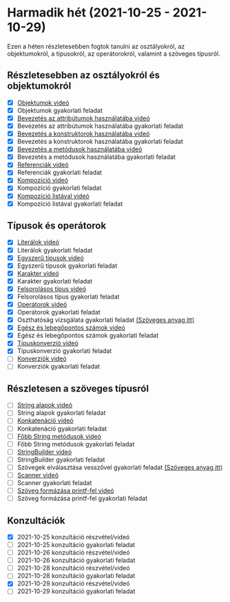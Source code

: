 # Harmadik hét (2021-10-25 - 2021-10-29)

Ezen a héten részletesebben fogtok tanulni az osztályokról, az objektumokról, 
a típusokról, az operátorokról, valamint a szöveges típusról.

## Részletesebben az osztályokról és objektumokról

* [x] [Objektumok videó](https://e-learning.training360.com/courses/take/java-se-alapok-java-nyelvi-elemek/lessons/10709803-objektumok)
* [x] Objektumok gyakorlati feladat
* [x] [Bevezetés az attribútumok használatába videó](https://e-learning.training360.com/courses/take/java-se-alapok-java-nyelvi-elemek/lessons/10709844-bevezetes-az-attributumok-hasznalataba)
* [x] Bevezetés az attribútumok használatába gyakorlati feladat
* [x] [Bevezetés a konstruktorok használatába videó](https://e-learning.training360.com/courses/take/java-se-alapok-java-nyelvi-elemek/lessons/10709653-bevezetes-a-konstruktorok-hasznalataba)
* [x] Bevezetés a konstruktorok használatába gyakorlati feladat
* [x] [Bevezetés a metódusok használatába videó](https://e-learning.training360.com/courses/take/java-se-alapok-java-nyelvi-elemek/lessons/10709834-bevezetes-a-metodusok-hasznalataba)
* [x] Bevezetés a metódusok használatába gyakorlati feladat
* [x] [Referenciák videó](https://e-learning.training360.com/courses/take/java-se-alapok-java-nyelvi-elemek/lessons/10709845-referenciak)
* [x] Referenciák gyakorlati feladat
* [x] [Kompozíció videó](https://e-learning.training360.com/courses/take/java-se-alapok-java-nyelvi-elemek/lessons/28188876-kompozicio)
* [x] Kompozíció gyakorlati feladat
* [x] [Kompozíció listával videó](https://e-learning.training360.com/courses/take/java-se-alapok-java-nyelvi-elemek/lessons/28188892-kompozicio-listaval)
* [x] Kompozíció listával gyakorlati feladat

## Típusok és operátorok

* [x] [Literálok videó](https://e-learning.training360.com/courses/take/java-se-alapok-java-nyelvi-elemek/lessons/10709837-literalok)
* [x] Literálok gyakorlati feladat
* [x] [Egyszerű típusok videó](https://e-learning.training360.com/courses/take/java-se-alapok-java-nyelvi-elemek/lessons/10709846-egyszeru-tipusok)
* [x] Egyszerű típusok gyakorlati feladat
* [x] [Karakter videó](https://e-learning.training360.com/courses/take/java-se-alapok-java-nyelvi-elemek/lessons/27993708-karakter)
* [x] Karakter gyakorlati feladat
* [x] [Felsorolásos típus videó](https://e-learning.training360.com/courses/take/java-se-alapok-java-nyelvi-elemek/lessons/10709804-felsorolasos-tipus)
* [x] Felsorolásos típus gyakorlati feladat
* [x] [Operátorok videó](https://e-learning.training360.com/courses/take/java-se-alapok-java-nyelvi-elemek/lessons/10709858-operatorok)
* [x] Operátorok gyakorlati feladat 
* [x] Oszthatóság vizsgálata gyakorlati feladat [(Szöveges anyag itt)](https://e-learning.training360.com/courses/take/java-se-alapok-java-nyelvi-elemek/texts/28278683-oszthatosag-vizsgalata)
* [x] [Egész és lebegőpontos számok videó](https://e-learning.training360.com/courses/take/java-se-alapok-java-nyelvi-elemek/lessons/10709854-egesz-es-lebegopontos-szamok)
* [x] Egész és lebegőpontos számok gyakorlati feladat
* [x] [Típuskonverzió videó](https://e-learning.training360.com/courses/take/java-se-alapok-java-nyelvi-elemek/lessons/10709762-tipuskonverzio)
* [x] Típuskonverzió gyakorlati feladat
* [ ] [Konverziók videó](https://e-learning.training360.com/courses/take/java-se-alapok-java-nyelvi-elemek/lessons/27993726-konverziok)
* [ ] Konverziók gyakorlati feladat

## Részletesen a szöveges típusról

* [ ] [String alapok videó](https://e-learning.training360.com/courses/take/java-se-alapok-java-nyelvi-elemek/lessons/10710528-string-alapok)
* [ ] String alapok gyakorlati feladat
* [ ] [Konkatenáció videó](https://e-learning.training360.com/courses/take/java-se-alapok-java-nyelvi-elemek/lessons/10710386-konkatenacio)
* [ ] Konkatenáció gyakorlati feladat
* [ ] [Főbb String metódusok videó](https://e-learning.training360.com/courses/take/java-se-alapok-java-nyelvi-elemek/lessons/10710533-fobb-string-metodusok)
* [ ] Főbb String metódusok gyakorlati feladat
* [ ] [StringBuilder videó](https://e-learning.training360.com/courses/take/java-se-alapok-java-nyelvi-elemek/lessons/10710420-stringbuilder)
* [ ] StringBuilder gyakorlati feladat
* [ ] Szövegek elválasztása vesszővel gyakorlati feladat [(Szöveges anyag itt)](https://e-learning.training360.com/courses/take/java-se-alapok-java-nyelvi-elemek/texts/28335421-szovegek-elvalasztasa-vesszovel)
* [ ] [Scanner videó](https://e-learning.training360.com/courses/take/java-se-alapok-java-nyelvi-elemek/lessons/10710394-scanner)
* [ ] Scanner gyakorlati feladat
* [ ] [Szöveg formázása printf-fel videó](https://e-learning.training360.com/courses/take/java-se-alapok-java-nyelvi-elemek/lessons/10710510-szoveg-formazasa-printf-fel)
* [ ] Szöveg formázása printf-fel gyakorlati feladat

## Konzultációk

* [x] 2021-10-25 konzultáció részvétel/videó
* [ ] 2021-10-25 konzultáció gyakorlati feladat
* [ ] 2021-10-26 konzultáció részvétel/videó
* [ ] 2021-10-26 konzultáció gyakorlati feladat
* [ ] 2021-10-28 konzultáció részvétel/videó
* [ ] 2021-10-28 konzultáció gyakorlati feladat
* [x] 2021-10-29 konzultáció részvétel/videó
* [ ] 2021-10-29 konzultáció gyakorlati feladat